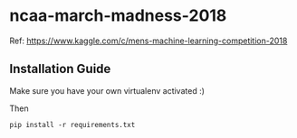 # ncaa-march-madness-2018
Ref: https://www.kaggle.com/c/mens-machine-learning-competition-2018

## Installation Guide
Make sure you have your own virtualenv activated :) 

Then

`pip install -r requirements.txt`
